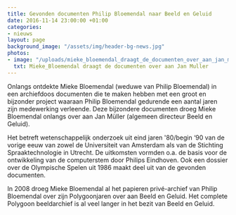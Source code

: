 ```yaml
---
title: Gevonden documenten Philip Bloemendal naar Beeld en Geluid
date: 2016-11-14 23:00:00 +01:00
categories:
- nieuws
layout: page
background_image: "/assets/img/header-bg-news.jpg"
photos:
- image: "/uploads/mieke_bloemendal_draagt_de_documenten_over_aan_jan_muller_directeur_beeld_en_geluid.png"
  txt: Mieke_Bloemendal draagt de documenten over aan Jan Muller
---
```


Onlangs ontdekte Mieke Bloemendal (weduwe van Philip Bloemendal) in een archiefdoos documenten die te maken hebben met een groot en bijzonder project waaraan Philip Bloemendal  gedurende een aantal jaren zijn medewerking verleende. Deze bijzondere documenten droeg Mieke Bloemendal onlangs over aan Jan Müller (algemeen directeur Beeld en Geluid).

Het betreft wetenschappelijk onderzoek uit eind jaren '80/begin ‘90 van de vorige eeuw van zowel de Universiteit van Amsterdam als van de Stichting Spraaktechnologie in Utrecht. De uitkomsten vormden o.a. de basis voor de ontwikkeling van de computerstem door Philips Eindhoven. Ook een dossier over de Olympische Spelen uit 1986 maakt deel uit van de gevonden documenten.

In 2008 droeg Mieke Bloemendal al het papieren privé-archief van Philip Bloemendal over zijn Polygoonjaren over aan Beeld en Geluid. Het complete Polygoon beeldarchief is al veel langer in het bezit van Beeld en Geluid.